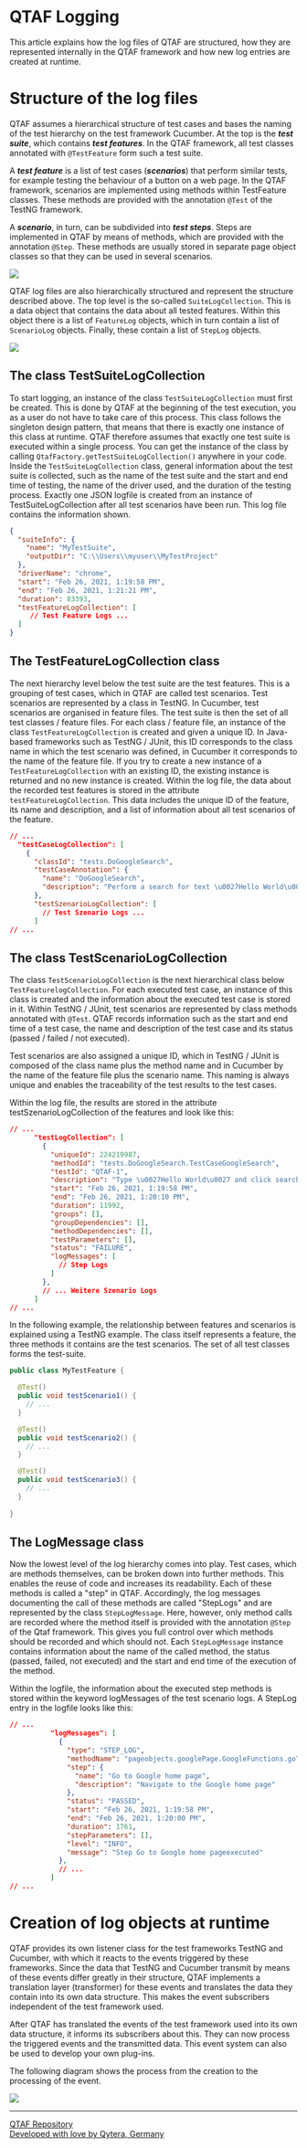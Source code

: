 # QTAF Logging

This article explains how the log files of QTAF are structured, how they are represented internally in the QTAF framework and how new log entries are created at runtime.

# Structure of the log files

QTAF assumes a hierarchical structure of test cases and bases the naming of the test hierarchy on the test framework Cucumber. At the top is the ***test suite***, which contains ***test features***. In the QTAF framework, all test classes annotated with `@TestFeature` form such a test suite. 

A ***test feature*** is a list of test cases (***scenarios***) that perform similar tests, for example testing the behaviour of a button on a web page. In the QTAF framework, scenarios are implemented using methods within TestFeature classes. These methods are provided with the annotation `@Test` of the TestNG framework. 

A ***scenario***, in turn, can be subdivided into ***test steps***. Steps are implemented in QTAF by means of methods, which are provided with the annotation `@Step`. These methods are usually stored in separate page object classes so that they can be used in several scenarios.

<img src="https://qytera-gmbh.github.io/img/qtaf/logging/test_hierarchy.png" />

QTAF log files are also hierarchically structured and represent the structure described above. The top level is the so-called `SuiteLogCollection`. This is a data object that contains the data about all tested features. Within this object there is a list of `FeatureLog` objects, which in turn contain a list of `ScenarioLog` objects. Finally, these contain a list of `StepLog` objects.

<img src="https://qytera-gmbh.github.io/img/qtaf/logging/qtaf_log_classes_hierarchy.png" />

## The class TestSuiteLogCollection

To start logging, an instance of the class `TestSuiteLogCollection` must first be created. This is done by QTAF at the beginning of the test execution, you as a user do not have to take care of this process. This class follows the singleton design pattern, that means that there is exactly one instance of this class at runtime. QTAF therefore assumes that exactly one test suite is executed within a single process. You can get the instance of the class by calling `QtafFactory.getTestSuiteLogCollection()` anywhere in your code. Inside the `TestSuiteLogCollection` class, general information about the test suite is collected, such as the name of the test suite and the start and end time of testing, the name of the driver used, and the duration of the testing process. Exactly one JSON logfile is created from an instance of TestSuiteLogCollection after all test scenarios have been run. This log file contains the information shown.

```JSON
{
  "suiteInfo": {
    "name": "MyTestSuite",
    "outputDir": "C:\\Users\\myuser\\MyTestProject"
  },
  "driverName": "chrome",
  "start": "Feb 26, 2021, 1:19:58 PM",
  "end": "Feb 26, 2021, 1:21:21 PM",
  "duration": 83393,
  "testFeatureLogCollection": [
     // Test Feature Logs ...
  ]
}
```

## The TestFeatureLogCollection class

The next hierarchy level below the test suite are the test features. This is a grouping of test cases, which in QTAF are called test scenarios. Test scenarios are represented by a class in TestNG. In Cucumber, test scenarios are organised in feature files. The test suite is then the set of all test classes / feature files. For each class / feature file, an instance of the class `TestFeatureLogCollection` is created and given a unique ID. In Java-based frameworks such as TestNG / JUnit, this ID corresponds to the class name in which the test scenario was defined, in Cucumber it corresponds to the name of the feature file. If you try to create a new instance of a `TestFeatureLogCollection` with an existing ID, the existing instance is returned and no new instance is created. Within the log file, the data about the recorded test features is stored in the attribute `testFeatureLogCollection`. This data includes the unique ID of the feature, its name and description, and a list of information about all test scenarios of the feature.

```json
// ...
  "testCaseLogCollection": [
    {
      "classId": "tests.DoGoogleSearch",
      "testCaseAnnotation": {
        "name": "DoGoogleSearch",
        "description": "Perform a search for text \u0027Hello World\u0027"
      },
      "testSzenarioLogCollection": [
        // Test Szenario Logs ...
      ]
// ...
```

## The class TestScenarioLogCollection

The class `TestScenarioLogCollection` is the next hierarchical class below `TestFeaturelogCollection`.  For each executed test case, an instance of this class is created and the information about the executed test case is stored in it. Within TestNG / JUnit, test scenarios are represented by class methods annotated with `@Test`. QTAF records information such as the start and end time of a test case, the name and description of the test case and its status (passed / failed / not executed). 

Test scenarios are also assigned a unique ID, which in TestNG / JUnit is composed of the class name plus the method name and in Cucumber by the name of the feature file plus the scenario name. This naming is always unique and enables the traceability of the test results to the test cases.

Within the log file, the results are stored in the attribute testSzenarioLogCollection of the features and look like this:

```json
// ...
      "testLogCollection": [
        {
          "uniqueId": 224219987,
          "methodId": "tests.DoGoogleSearch.TestCaseGoogleSearch",
          "testId": "QTAF-1",
          "description": "Type \u0027Hello World\u0027 and click search button",
          "start": "Feb 26, 2021, 1:19:58 PM",
          "end": "Feb 26, 2021, 1:20:10 PM",
          "duration": 11992,
          "groups": [],
          "groupDependencies": [],
          "methodDependencies": [],
          "testParameters": [],
          "status": "FAILURE",
          "logMessages": [
            // Step Logs
          ]
        },
        // ... Weitere Szenario Logs
      ]
// ...
```

In the following example, the relationship between features and scenarios is explained using a TestNG example. The class itself represents a feature, the three methods it contains are the test scenarios. The set of all test classes forms the test-suite.

```java
public class MyTestFeature {

  @Test()
  public void testScenario1() {
    // ...
  }

  @Test()
  public void testScenario2() {
    // ...
  }

  @Test()
  public void testScenario3() {
    // ...
  }
  
}
```

## The LogMessage class

Now the lowest level of the log hierarchy comes into play. Test cases, which are methods themselves, can be broken down into further methods. This enables the reuse of code and increases its readability. Each of these methods is called a "step" in QTAF. Accordingly, the log messages documenting the call of these methods are called "StepLogs" and are represented by the class `StepLogMessage`. Here, however, only method calls are recorded where the method itself is provided with the annotation `@Step` of the Qtaf framework. This gives you full control over which methods should be recorded and which should not. Each `StepLogMessage` instance contains information about the name of the called method, the status (passed, failed, not executed) and the start and end time of the execution of the method.

Within the logfile, the information about the executed step methods is stored within the keyword logMessages of the test scenario logs. A StepLog entry in the logfile looks like this:

```json
// ...
          "logMessages": [
            {
              "type": "STEP_LOG",
              "methodName": "pageobjects.googlePage.GoogleFunctions.goToGoogleHome",
              "step": {
                "name": "Go to Google home page",
                "description": "Navigate to the Google home page"
              },
              "status": "PASSED",
              "start": "Feb 26, 2021, 1:19:58 PM",
              "end": "Feb 26, 2021, 1:20:00 PM",
              "duration": 1761,
              "stepParameters": [],
              "level": "INFO",
              "message": "Step Go to Google home pageexecuted"
            },
            // ...
          ]
// ...
```

# Creation of log objects at runtime

QTAF provides its own listener class for the test frameworks TestNG and Cucumber, with which it reacts to the events triggered by these frameworks. Since the data that TestNG and Cucumber transmit by means of these events differ greatly in their structure, QTAF implements a translation layer (transformer) for these events and translates the data they contain into its own data structure. This makes the event subscribers independent of the test framework used.

After QTAF has translated the events of the test framework used into its own data structure, it informs its subscribers about this. They can now process the triggered events and the transmitted data. This event system can also be used to develop your own plug-ins.

The following diagram shows the process from the creation to the processing of the event.

<img src="https://qytera-gmbh.github.io/img/qtaf/architecture/qtaf_architecture.png" />

<hr>
<a href="https://github.com/Qytera-Gmbh/QTAF" target="_blank">QTAF Repository</a><br>
<a href="https://www.qytera.de" target="_blank">Developed with love by Qytera, Germany</a>
